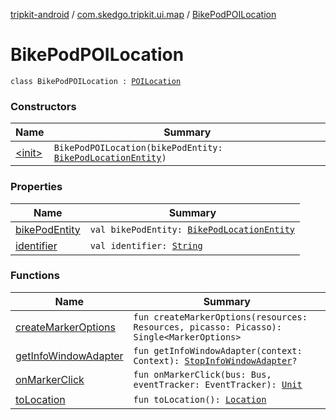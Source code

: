 [tripkit-android](../../index.md) / [com.skedgo.tripkit.ui.map](../index.md) / [BikePodPOILocation](./index.md)

# BikePodPOILocation

`class BikePodPOILocation : `[`POILocation`](../-p-o-i-location/index.md)

### Constructors

| Name | Summary |
|---|---|
| [&lt;init&gt;](-init-.md) | `BikePodPOILocation(bikePodEntity: `[`BikePodLocationEntity`](../../com.skedgo.tripkit.data.database.locations.bikepods/-bike-pod-location-entity/index.md)`)` |

### Properties

| Name | Summary |
|---|---|
| [bikePodEntity](bike-pod-entity.md) | `val bikePodEntity: `[`BikePodLocationEntity`](../../com.skedgo.tripkit.data.database.locations.bikepods/-bike-pod-location-entity/index.md) |
| [identifier](identifier.md) | `val identifier: `[`String`](https://kotlinlang.org/api/latest/jvm/stdlib/kotlin/-string/index.html) |

### Functions

| Name | Summary |
|---|---|
| [createMarkerOptions](create-marker-options.md) | `fun createMarkerOptions(resources: Resources, picasso: Picasso): Single<MarkerOptions>` |
| [getInfoWindowAdapter](get-info-window-adapter.md) | `fun getInfoWindowAdapter(context: Context): `[`StopInfoWindowAdapter`](../../com.skedgo.tripkit.ui.map.adapter/-stop-info-window-adapter/index.md)`?` |
| [onMarkerClick](on-marker-click.md) | `fun onMarkerClick(bus: Bus, eventTracker: EventTracker): `[`Unit`](https://kotlinlang.org/api/latest/jvm/stdlib/kotlin/-unit/index.html) |
| [toLocation](to-location.md) | `fun toLocation(): `[`Location`](../../com.skedgo.android.common.model/-location/index.md) |
